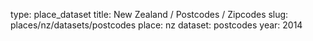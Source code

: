 type: place_dataset
title: New Zealand / Postcodes / Zipcodes
slug: places/nz/datasets/postcodes
place: nz
dataset: postcodes
year: 2014
